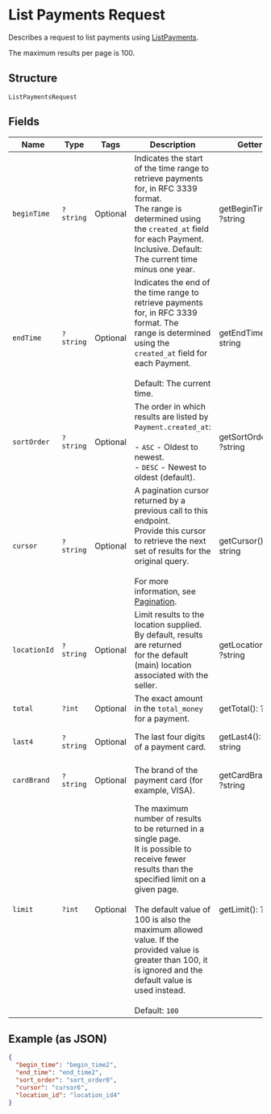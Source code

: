 
# List Payments Request

Describes a request to list payments using
[ListPayments](../../doc/apis/payments.md#list-payments).

The maximum results per page is 100.

## Structure

`ListPaymentsRequest`

## Fields

| Name | Type | Tags | Description | Getter | Setter |
|  --- | --- | --- | --- | --- | --- |
| `beginTime` | `?string` | Optional | Indicates the start of the time range to retrieve payments for, in RFC 3339 format.  <br>The range is determined using the `created_at` field for each Payment.<br>Inclusive. Default: The current time minus one year. | getBeginTime(): ?string | setBeginTime(?string beginTime): void |
| `endTime` | `?string` | Optional | Indicates the end of the time range to retrieve payments for, in RFC 3339 format.  The<br>range is determined using the `created_at` field for each Payment.<br><br>Default: The current time. | getEndTime(): ?string | setEndTime(?string endTime): void |
| `sortOrder` | `?string` | Optional | The order in which results are listed by `Payment.created_at`:<br><br>- `ASC` - Oldest to newest.<br>- `DESC` - Newest to oldest (default). | getSortOrder(): ?string | setSortOrder(?string sortOrder): void |
| `cursor` | `?string` | Optional | A pagination cursor returned by a previous call to this endpoint.<br>Provide this cursor to retrieve the next set of results for the original query.<br><br>For more information, see [Pagination](https://developer.squareup.com/docs/build-basics/common-api-patterns/pagination). | getCursor(): ?string | setCursor(?string cursor): void |
| `locationId` | `?string` | Optional | Limit results to the location supplied. By default, results are returned<br>for the default (main) location associated with the seller. | getLocationId(): ?string | setLocationId(?string locationId): void |
| `total` | `?int` | Optional | The exact amount in the `total_money` for a payment. | getTotal(): ?int | setTotal(?int total): void |
| `last4` | `?string` | Optional | The last four digits of a payment card. | getLast4(): ?string | setLast4(?string last4): void |
| `cardBrand` | `?string` | Optional | The brand of the payment card (for example, VISA). | getCardBrand(): ?string | setCardBrand(?string cardBrand): void |
| `limit` | `?int` | Optional | The maximum number of results to be returned in a single page.<br>It is possible to receive fewer results than the specified limit on a given page.<br><br>The default value of 100 is also the maximum allowed value. If the provided value is<br>greater than 100, it is ignored and the default value is used instead.<br><br>Default: `100` | getLimit(): ?int | setLimit(?int limit): void |

## Example (as JSON)

```json
{
  "begin_time": "begin_time2",
  "end_time": "end_time2",
  "sort_order": "sort_order0",
  "cursor": "cursor6",
  "location_id": "location_id4"
}
```

